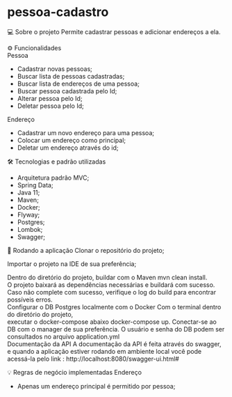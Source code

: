 # pessoa-cadastro                
💻 Sobre o projeto
Permite cadastrar pessoas e adicionar endereços a ela.


⚙️ Funcionalidades                                        
Pessoa
  * Cadastrar novas pessoas;
  * Buscar lista de pessoas cadastradas;
  * Buscar lista de endereços de uma pessoa;
  * Buscar pessoa cadastrada pelo Id;
  * Alterar pessoa pelo Id;
  * Deletar pessoa pelo Id;

Endereço
  * Cadastrar um novo endereço para uma pessoa;
  * Colocar um endereço como principal; 
  * Deletar um endereço através do id;



🛠 Tecnologias e padrão utilizadas
* Arquitetura padrão MVC;
* Spring Data;
* Java 11;
* Maven;
* Docker;
* Flyway;
* Postgres;
* Lombok;
* Swagger;


🧭 Rodando a aplicação
Clonar o repositório do projeto;

Importar o projeto na IDE de sua preferência;


Dentro do diretório do projeto, buildar com o Maven mvn clean install.                         
O projeto baixará as dependências necessárias e buildará com sucesso.                               
Caso não complete com sucesso, verifique o log do build para encontrar possíveis erros.                     
Configurar o DB Postgres localmente com o Docker Com o terminal dentro do diretório do projeto,                    
executar o docker-compose abaixo docker-compose up. 
Conectar-se ao DB com o manager de sua preferência. 
O usuário e senha do DB podem ser consultados no arquivo application.yml                                            
Documentação da API A documentação da API é feita através do swagger,                             
e quando a aplicação estiver rodando em ambiente local você pode acessá-la pelo link :
http://localhost:8080/swagger-ui.html#                              
                                 
💡 Regras de negócio implementadas
Endereço
* Apenas um endereço principal é permitido por pessoa;
